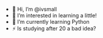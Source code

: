 - 👋 Hi, I’m @ivsmall
- 👀 I’m interested in learning a little!
- 🌱 I’m currently learning Python
- ⚡ Is studying after 20 a bad idea? 

<!---
ivsmall/ivsmall is a ✨ special ✨ repository because its `README.md` (this file) appears on your GitHub profile.
You can click the Preview link to take a look at your changes.
--->
